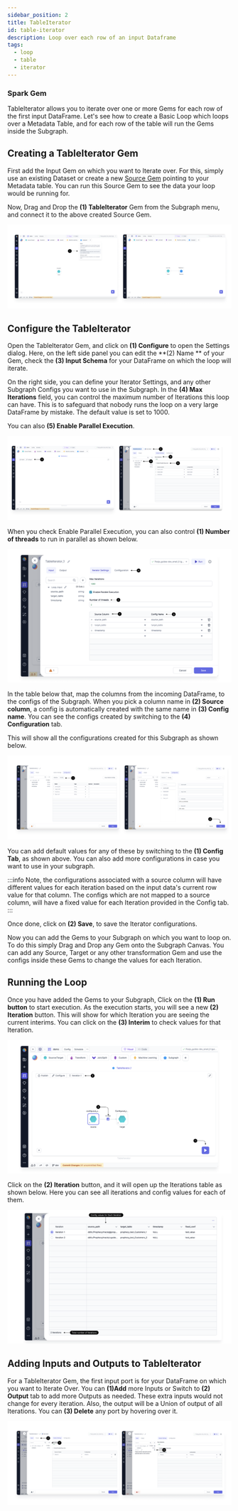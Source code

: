 ```yaml
---
sidebar_position: 2
title: TableIterator
id: table-iterator
description: Loop over each row of an input Dataframe
tags:
  - loop
  - table
  - iterator
---
```


<h3><span class="badge">Spark Gem</span></h3>

TableIterator allows you to iterate over one or more Gems for each row of the first input DataFrame.
Let's see how to create a Basic Loop which loops over a Metadata Table, and for each row of the table will run the Gems inside the Subgraph.

## Creating a TableIterator Gem

First add the Input Gem on which you want to Iterate over. For this, simply use an existing Dataset or create a new [Source Gem](/docs/Spark/gems/source-target/source-target.md) pointing to your Metadata table.
You can run this Source Gem to see the data your loop would be running for.

Now, Drag and Drop the **(1) TableIterator** Gem from the Subgraph menu, and connect it to the above created Source Gem.

![Create_table_iterator](img/Create_table_iterator.png)

## Configure the TableIterator

Open the TableIterator Gem, and click on **(1) Configure** to open the Settings dialog.
Here, on the left side panel you can edit the **(2) Name ** of your Gem, check the **(3) Input Schema** for your DataFrame on which the loop will iterate.

On the right side, you can define your Iterator Settings, and any other Subgraph Configs you want to use in the Subgraph.
In the **(4) Max Iterations** field, you can control the maximum number of Iterations this loop can have. This is to safeguard that nobody runs the loop on a very large DataFrame by mistake. The default value is set to 1000.

You can also **(5) Enable Parallel Execution**.

![configure_loop](img/Configure_table_iterator.png)

When you check Enable Parallel Execution, you can also control **(1) Number of threads** to run in parallel as shown below.

![loop_settings](img/loop_settings.png)

In the table below that, map the columns from the incoming DataFrame, to the configs of the Subgraph.
When you pick a column name in **(2) Source column**, a config is automatically created with the same name in **(3) Config name**. You can see the configs created by switching to the **(4) Configuration** tab.

This will show all the configurations created for this Subgraph as shown below.

![loop_configs](img/loop_configs.png)

You can add default values for any of these by switching to the **(1) Config Tab**, as shown above. You can also add more configurations in case you want to use in your subgraph.

:::info
Note, the configurations associated with a source column will have different values for each iteration based on the input data's current row value for that column.
The configs which are not mapped to a source column, will have a fixed value for each Iteration provided in the Config tab.
:::

Once done, click on **(2) Save**, to save the Iterator configurations.

Now you can add the Gems to your Subgraph on which you want to loop on. To do this simply Drag and Drop any Gem onto the Subgraph Canvas.
You can add any Source, Target or any other transformation Gem and use the configs inside these Gems to change the values for each Iteration.

## Running the Loop

Once you have added the Gems to your Subgraph, Click on the **(1) Run button** to start execution.
As the execution starts, you will see a new **(2) Iteration** button. This will show for which Iteration you are seeing the current interims.
You can click on the **(3) Interim** to check values for that Iteration.

![run_loop](img/Run_loop.png)

Click on the **(2) Iteration** button, and it will open up the Iterations table as shown below. Here you can see all iterations and config values for each of them.

![iterations](img/Iterations.png)

## Adding Inputs and Outputs to TableIterator

For a TableIterator Gem, the first input port is for your DataFrame on which you want to Iterate Over.
You can **(1)Add** more Inputs or Switch to **(2) Output** tab to add more Outputs as needed. These extra inputs would not change for every iteration.
Also, the output will be a Union of output of all Iterations. You can **(3) Delete** any port by hovering over it.

![table_iterator_ports](img/loop_additional_ports.png)
